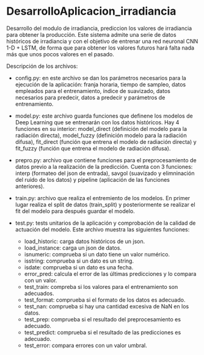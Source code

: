 # DesarrolloAplicacion_irradiancia

Desarrollo del modulo de irradiancia, prediccion los valores de irradiancia para obtener la producción. Este sistema admite una serie de datos históricos de irradiancia y con el objetivo de entrenar una red neuronal CNN 1-D + LSTM, de forma que para obtener los valores futuros hará falta nada más que unos pocos valores en el pasado.   


Descripción de los archivos:

* config.py: en este archivo se dan los parámetros necesarios para la ejecución de la aplicación: franja horaria, tiempo de sampleo, datos empleados para el entrenamiento, índice de suavizado, datos necesarios para predecir, datos a predecir y parámetros de entrenamiento.

* model.py: este archivo guarda funciones que definene los modelos de Deep Learning que se entrenarán con los datos históricos. Hay 4 funciones en su interior: model_direct (definición del modelo para la radiación directa), model_fuzzy (definición modelo para la radiación difusa), fit_direct (función que entrena el modelo de radiación directa) y fit_fuzzy (función que entrena el modelo de radiación difusa).

* prepro.py: archivo que contiene funciones para el preprocesamiento de datos previo a la realización de la predicción. Cuenta con 3 funciones: interp (formateo del json de entrada), savgol (suavizado y elimninación del ruido de los datos) y pipeline (aplicación de las funciones anteriores).

* train.py: archivo que realiza el entremiento de los modelos. En primer lugar realiza el split de datos (train_split) y posteriormente se realizar el fit del modelo para después guardar el modelo.

* test.py: tests unitarios de la aplicación y comprobación de la calidad de actuación del modelo. Este archivo muestra las siguientes funciones:
  * load_historic: carga datos históricos de un json.
  * load_instance: carga un json de datos.
  * isnumeric: comprueba si un dato tiene un valor numérico.
  * isstring: comprueba si un dato es un string.
  * isdate: comprueba si un dato es una fecha.
  * error_pred: calcula el error de las últimas predicciones y lo compara con un valor.
  * test_train: compreba si los valores para el entrenamiento son adecuados.
  * test_format: comprueba si el formato de los datos es adecuado.
  * test_nan: comprueba si hay una cantidad excesiva de NaN en los datos.
  * test_prep: comprueba si el resultado del preprocesamiento es adecuado.
  * test_predict: comprueba si el resultado de las predicciones es adecuado.
  * test_error: compara errores con un valor umbral.







